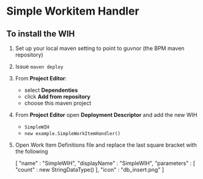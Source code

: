 # Simple Workitem Handler


## To install the WIH

1. Set up your local maven setting to point to guvnor (the BPM maven repository) 
2. Issue `maven deploy`
3. From **Project Editor**:

    - select **Dependenties**
    - click **Add from repository**
    - choose this maven project
     
4. From **Project Editor** open **Deployment Descriptor** and add the new WIH 

    - `SimpleWIH`
    - `new example.SimpleWorkItemHandler()`

5. Open Work Item Definitions file and replace the last square bracket with the following 

	  [
	    "name" : "SimpleWIH",
	    "displayName" : "SimpleWIH",
	    "parameters" : [
	        "count" : new StringDataType()
	    ],
	    "icon" : "db_insert.png"
	  ]

 